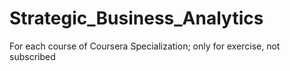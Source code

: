 # Strategic_Business_Analytics
For each course of Coursera Specialization; only for exercise, not subscribed
